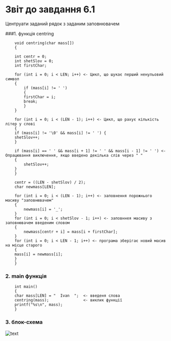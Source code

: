 # Звіт до завдання 6.1

Центруати заданий рядок з заданим заповнювачем

###1. функція centring


		void centring(char mass[])
		{

		int centr = 0;
		int shetSlov = 0;
		int firstChar;
	
		for (int i = 0; i < LEN; i++) <- Цикл, що шукає перший ненульовий символ
		{
			if (mass[i] != ' ') 
			{
			firstChar = i;
			break;
			}
		}
		
		for (int i = 0; i < (LEN - 1); i++) <- Цикл, що рахує кількість літер у слові
		{
		if (mass[i] != '\0' && mass[i] != ' ') {
		shetSlov++;
		}
		
		if (mass[i] == ' ' && mass[i + 1] != ' ' && mass[i - 1] != ' ') <- Опрацювання виключення, якщо введено декілька слів через " " 
		{
			shetSlov++;
		}
		}
		
		centr = ((LEN - shetSlov) / 2);
		char newmass[LEN];
		
		for (int i = 0; i < (LEN - 1); i++) <- заповнення порожнього масиву "заповнювачем"
		{
			newmass[i] = '_';
		}
		for (int i = 0; i < shetSlov - 1; i++) <- заповннея масиву з заповнювачем введеним словом
		{   
			newmass[centr + i] = mass[i + firstChar];
		}
		for (int i = 0; i < LEN - 1; i++) <- програма зберігає новий масив на місце старого 
		{ 
		mass[i] = newmass[i];
		}
		}
		
### 2. main функція 

		int main()
		{
		char mass[LEN] = "  Ivan  ";  <- введеня слова
		centring(mass);               <- виклик функції
		printf("%s\n", mass);
		}
		
### 3. блок-схема

![text](file:///home/andreii/lab/lab07/Markdown/img/lab61)
